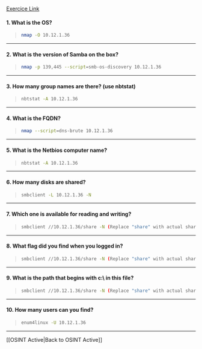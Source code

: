 [Exercice Link](https://github.com/becodeorg/BXL-k4MK4r-2/blob/main/content/07-Red/Pentest/01-Informations_Gathering/Active/smb.md)

#### 1. What is the OS?

> ```bash
> nmap -O 10.12.1.36
> ```
---
#### 2. What is the version of Samba on the box?

> ```bash
> nmap -p 139,445 --script=smb-os-discovery 10.12.1.36
> ```
---
#### 3. How many group names are there? (use nbtstat)

> ```bash
> nbtstat -A 10.12.1.36
> ```
---
#### 4. What is the FQDN?

> ```bash
> nmap --script=dns-brute 10.12.1.36
> ```
---
#### 5. What is the Netbios computer name?

> ```bash
> nbtstat -A 10.12.1.36
> ```
---
#### 6. How many disks are shared?

> ```bash
> smbclient -L 10.12.1.36 -N
> ```
---
#### 7. Which one is available for reading and writing?

> ```bash
> smbclient //10.12.1.36/share -N (Replace "share" with actual shared disk)
> ```
---
#### 8. What flag did you find when you logged in?

> ```bash
> smbclient //10.12.1.36/share -N (Replace "share" with actual shared disk)
> ```
---
#### 9. What is the path that begins with c:\ in this file?

> ```bash
> smbclient //10.12.1.36/share -N (Replace "share" with actual shared disk)
> ```
---
#### 10. How many users can you find?

> ```bash
> enum4linux -U 10.12.1.36
> ```
---

[[OSINT Active|Back to OSINT Active]]
